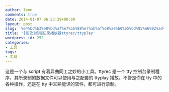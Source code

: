 ```yaml
---
author: leon
comments: true
date: 2014-01-07 06:23:39+00:00
layout: post
slug: '%e4%bd%b3%e8%bd%af%e7%bb%88%e7%ab%af%e8%ae%b0%e5%bd%95%e6%92%ad%e6%94%be%e5%99%a8ttyrecttyplay'
title: '[佳软]终端记录播放器ttyrec/ttyplay'
wordpress_id: 252
categories:
- 工具
tags:
- 工具
---
```


这是一个与 script 有着异曲同工之妙的小工具。ttyrec 是一个 tty 控制台录制程序，其所录制的数据文件可以使用与之配套的 ttyplay 播放。不管是你在 tty 中的各种操作，还是在 tty 中耳熟能详的软件，都可进行录制。
